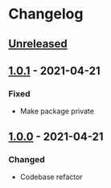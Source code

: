# Changelog

## [Unreleased][]

## [1.0.1][] - 2021-04-21

### Fixed

-   Make package private

## [1.0.0][] - 2021-04-21

### Changed

-   Codebase refactor

[1.0.0]: https://github.com/niksy/jsonapi-datastore/tree/v1.0.0
[unreleased]: https://github.com/niksy/jsonapi-datastore/compare/v1.0.1...HEAD
[1.0.1]: https://github.com/niksy/jsonapi-datastore/tree/v1.0.1
